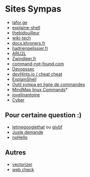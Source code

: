 # Sites Sympas

- [lafor.ge](https://lafor.ge)
- [explaine-shell](https://explainshell.com/)
- [thebidouilleur](https://thebidouilleur.xyz)
- [wiki-tech](https://wiki-tech.io)
- [docs.khroners.fr](https://docs.khroners.fr/)
- [hadrienpelissier.fr](https://cours.hadrienpelissier.fr/)
- [ARU2L](https://www.youtube.com/channel/UCNgXQ0-c5VXxSYit5srUKmA)
- [Zwindleer.fr](https://blog.zwindler.fr/)
- [command-not-found.com](https://command-not-found.com)
- [Devopssec](https://devopssec.fr/)
- [devHints.io / cheat cheat](https://devhints.io/)
- [ExplainShell](https://www.explainshell.com/)
- [Outil sympa en ligne de commandes](https://blog.stephane-robert.info/post/devops-outils-linux-indispensables/#lazydocker)
- [MindMap linux Commands](https://xmind.app/m/WwtB/)*
- [jovelinantoine](https://wiki.jovelinantoine.fr)
- [Cyber](https://security-list.js.org/#/README)

## Pour certaine question :)

- [letmegooglethat](https://letmegooglethat.com/) ou [giybf](https://giybf.com/)
- [Juste demande](https://dontasktoask.com/fr/)
- [noHello](https://nohello.net/fr/)

## Autres

- [vectorizer](https://vectorizer.ai/)
- [web check](https://web-check.xyz)

